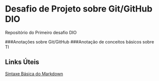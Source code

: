 # Desafio de Projeto sobre Git/GitHub DIO
Repositório do Primeiro desafio DIO

###Anotações sobre Git/GitHub
###Anotação de conceitos básicos sobre TI

## Links Úteis
[Sintaxe Básica do Markdown](https://www.markdownguide.org/basic-syntax/)
